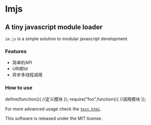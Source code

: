 # Imjs
## A tiny javascript module loader

`im.js` is a simple solution to modular javascript development.

### Features
 * 简单的API
 * URI即Id
 * 异步多线程调用

### How to use
define(function(){
  //定义模块
});
require("foo",function(){
  //调用模块
});


For more advanced usage check the [`test.html`](https://github.com/fengdi/).

This software is released under the MIT license.
